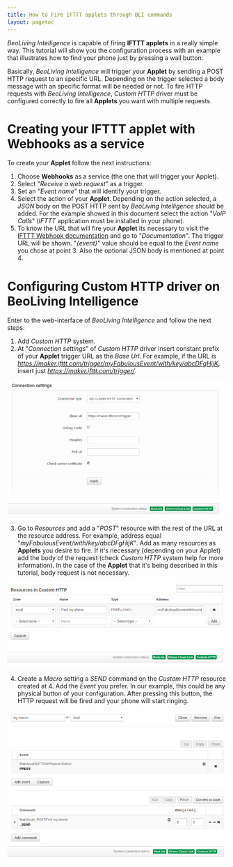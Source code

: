 ```yaml
---
title: How to Fire IFTTT applets through BLI commands
layout: pagetoc
---
```


_BeoLiving Intelligence_ is capable of firing **IFTTT applets** in a really simple way. This tutorial will show you the configuration process with an example that illustrates how to find your phone just by pressing a wall button.

Basically, _BeoLiving Intelligence_ will trigger your **Applet** by sending a POST HTTP request to an specific URL. Depending on the trigger 
selected a body message with an specific format will be needed or not. To fire HTTP requests with _BeoLiving Intelligence_, _Custom HTTP_ driver 
must be configured correctly to fire all **Applets** you want with multiple requests. 

# Creating your IFTTT applet with Webhooks as a service

To create your **Applet** follow the next instructions: 

1. Choose **Webhooks** as a service (the one that will trigger your Applet).
1. Select "_Receive a web request_" as a trigger.
1. Set an "_Event name_" that will identify your trigger.
1. Select the action of your **Applet**. Depending on the action selected, a _JSON_ body on the POST HTTP sent by _BeoLiving Intelligence_ 
should be added. For the example showed in this document select the action "_VoIP Calls_" (_IFTTT_ application must be installed in your phone).
1. To know the URL that will fire your **Applet** its necessary to visit the [IFTTT Webhook documentation](https://ifttt.com/maker_webhooks) and 
go to "_Documentation_". The trigger URL will be shown. "_{event}_" value should be equal to the _Event name_ you chose at point 3. Also the 
optional JSON body is mentioned at point 4.

# Configuring Custom HTTP driver on BeoLiving Intelligence

Enter to the web-interface of _BeoLiving Intelligence_ and follow the next steps:

1. Add _Custom HTTP_ system.
1. At "_Connection settings_" of _Custom HTTP_ driver insert constant prefix of your **Applet** trigger URL as the _Base Url_. For example, if the 
URL is _https://maker.ifttt.com/trigger/myFabulousEvent/with/key/abcDFgHijK_, insert just _https://maker.ifttt.com/trigger/_.

<div class="text-center">
  <img src="pictures/bli-ifttt-webhooks-how-to/custom-http.png" class="img-fluid" alt="Custom HTTP Connection Settings"/>
</div>

3. Go to _Resources_ and add a "_POST_" resource with the rest of the URL at the resource address. For example, address equal 
"_myFabulousEvent/with/key/abcDFgHijK_". Add as many resources as **Applets** you desire to fire. If it's necessary (depending on your Applet) add
 the body of the request (check _Custom HTTP_ system help for more information). In the case of the **Applet** that it's being described in this 
tutorial, body request is not necessary.

<div class="text-center">
  <img src="pictures/bli-ifttt-webhooks-how-to/custom-http-resources.png" class="img-fluid" alt="HTTP resources"/>
</div>

4. Create a _Macro_ setting a _SEND_ command on the _Custom HTTP_ resource created at 4. Add the _Event_ you prefer. In our example, this could be
 any physical button of your configuration. After pressing this button, the HTTP request will be fired and your phone will start ringing.

<div class="text-center">
  <img src="pictures/bli-ifttt-webhooks-how-to/custom-http-macro.png" class="img-fluid" alt="HTTP macro"/>
</div>
